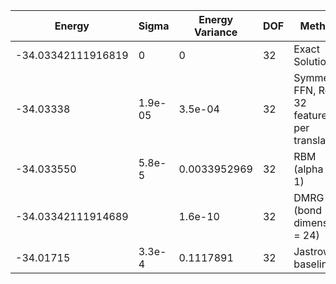 | Energy             | Sigma   | Energy Variance | DOF | Method                                           | Data Repository                |
|--------------------|---------|-----------------|-----|--------------------------------------------------|--------------------------------|
| -34.03342111916819 | 0       | 0               | 32  | Exact Solution                                   | data/exact1d                   |
| -34.03338          | 1.9e-05 | 3.5e-04         | 32  | Symmetric FFN, Relu, 32 features per translation | data/NQS/chain32P_32_0.5.mpack |
| -34.033550         | 5.8e-5  | 0.0033952969    | 32  | RBM (alpha = 1)                                  |                                |
| -34.03342111914689 |         | 1.6e-10         | 32  | DMRG (bond dimension = 24)                       |                                |
| -34.01715          | 3.3e-4  | 0.1117891       | 32  | Jastrow baseline                                 |                                |
